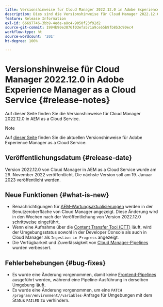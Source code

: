 ```yaml
---
title: Versionshinweise für Cloud Manager 2022.12.0 in Adobe Experience Manager as a Cloud Service
description: Dies sind die Versionshinweise für Cloud Manager 2022.12.0 in AEM as a Cloud Service.
feature: Release Information
exl-id: 66697746-3bb9-4ede-a8c4-9050f23f92d2
source-git-commit: 1994b90e3876f03efa571a9ce65b9fb8b3c90ec4
workflow-type: ht
source-wordcount: '201'
ht-degree: 100%

---
```


# Versionshinweise für Cloud Manager 2022.12.0 in Adobe Experience Manager as a Cloud Service {#release-notes}

Auf dieser Seite finden Sie die Versionshinweise für Cloud Manager 2022.12.0 in AEM as a Cloud Service.

>[!NOTE]
>
>Auf [dieser Seite](/help/release-notes/release-notes-cloud/release-notes-current.md) finden Sie die aktuellen Versionshinweise für Adobe Experience Manager as a Cloud Service.

## Veröffentlichungsdatum {#release-date}

Version 2022.12.0 von Cloud Manager in AEM as a Cloud Service wurde am 29. November 2022 veröffentlicht. Die nächste Version soll am 19. Januar 2023 veröffentlicht werden.

## Neue Funktionen {#what-is-new}

* Benachrichtigungen für [AEM-Wartungsaktualisierungen](/help/overview/what-is-new-and-different.md#aem-updates) werden in der Benutzeroberfläche von Cloud Manager angezeigt. Diese Änderung wird in den Wochen nach der Veröffentlichung von Version 2022.12.0 schrittweise eingeführt.
* Wenn eine Aufnahme über die [Content Transfer Tool (CTT)](/help/journey-migration/content-transfer-tool/using-content-transfer-tool/overview-content-transfer-tool.md) läuft, wird der Umgebungsstatus sowohl in der Developer Console als auch in Cloud Manager als `Ingestion in Progress` angezeigt.
* Die Verfügbarkeit und Zuverlässigkeit von [Cloud Manager-Pipelines](/help/implementing/cloud-manager/configuring-pipelines/introduction-ci-cd-pipelines.md) wurden verbessert.

## Fehlerbehebungen {#bug-fixes}

* Es wurde eine Änderung vorgenommen, damit keine [Frontend-Pipelines](/help/implementing/cloud-manager/configuring-pipelines/introduction-ci-cd-pipelines.md#front-end) ausgeführt werden, während eine Pipeline-Ausführung in derselben Umgebung läuft.
* Es wurde eine Änderung vorgenommen, um eine `PATCH /program//environment//variables`-Anfrage für Umgebungen mit dem Status `FAILED` zu verhindern.
